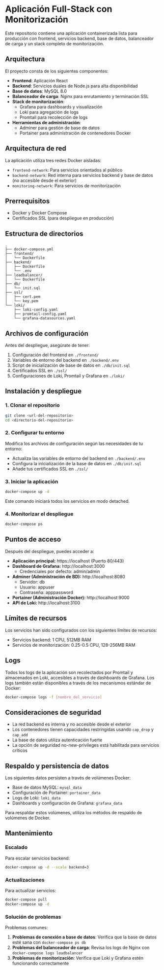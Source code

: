 # Aplicación Full-Stack con Monitorización

Este repositorio contiene una aplicación containerizada lista para producción con frontend, servicios backend, base de datos, balanceador de carga y un stack completo de monitorización.

## Arquitectura

El proyecto consta de los siguientes componentes:

- **Frontend**: Aplicación React
- **Backend**: Servicios duales de Node.js para alta disponibilidad
- **Base de datos**: MySQL 8.0
- **Balanceador de carga**: Nginx para enrutamiento y terminación SSL
- **Stack de monitorización**:
  - Grafana para dashboards y visualización
  - Loki para agregación de logs
  - Promtail para recolección de logs
- **Herramientas de administración**:
  - Adminer para gestión de base de datos
  - Portainer para administración de contenedores Docker

## Arquitectura de red

La aplicación utiliza tres redes Docker aisladas:
- `frontend-network`: Para servicios orientados al público
- `backend-network`: Red interna para servicios backend y base de datos (no accesible desde el exterior)
- `monitoring-network`: Para servicios de monitorización

## Prerrequisitos

- Docker y Docker Compose
- Certificados SSL (para despliegue en producción)

## Estructura de directorios

```
.
├── docker-compose.yml
├── frontend/
│   └── Dockerfile
├── backend/
│   ├── Dockerfile
│   └── .env
├── loadbalancer/
│   └── Dockerfile
├── db/
│   └── init.sql
├── ssl/
│   ├── cert.pem
│   └── key.pem
└── loki/
    ├── loki-config.yaml
    ├── promtail-config.yaml
    └── grafana-datasources.yaml
```

## Archivos de configuración

Antes del despliegue, asegúrate de tener:

1. Configuración del frontend en `./frontend/`
2. Variables de entorno del backend en `./backend/.env`
3. Script de inicialización de base de datos en `./db/init.sql`
4. Certificados SSL en `./ssl/`
5. Configuraciones de Loki, Promtail y Grafana en `./loki/`

## Instalación y despliegue

### 1. Clonar el repositorio

```bash
git clone <url-del-repositorio>
cd <directorio-del-repositorio>
```

### 2. Configurar tu entorno

Modifica los archivos de configuración según las necesidades de tu entorno:

- Actualiza las variables de entorno del backend en `./backend/.env`
- Configura la inicialización de la base de datos en `./db/init.sql`
- Añade tus certificados SSL en `./ssl/`

### 3. Iniciar la aplicación

```bash
docker-compose up -d
```

Este comando iniciará todos los servicios en modo detached.

### 4. Monitorizar el despliegue

```bash
docker-compose ps
```

## Puntos de acceso

Después del despliegue, puedes acceder a:

- **Aplicación principal:** https://localhost (Puerto 80/443)
- **Dashboard de Grafana:** http://localhost:3000
  - Credenciales por defecto: admin/admin
- **Adminer (Administración de BD):** http://localhost:8080
  - Servidor: db
  - Usuario: appuser
  - Contraseña: apppassword
- **Portainer (Administración Docker):** http://localhost:9000
- **API de Loki:** http://localhost:3100

## Límites de recursos

Los servicios han sido configurados con los siguientes límites de recursos:

- Servicios backend: 1 CPU, 512MB RAM
- Servicios de monitorización: 0.25-0.5 CPU, 128-256MB RAM

## Logs

Todos los logs de la aplicación son recolectados por Promtail y almacenados en Loki, accesibles a través de dashboards de Grafana. Los logs también están disponibles a través de los mecanismos estándar de Docker:

```bash
docker-compose logs -f [nombre_del_servicio]
```

## Consideraciones de seguridad

- La red backend es interna y no accesible desde el exterior
- Los contenedores tienen capacidades restringidas usando `cap_drop` y `cap_add`
- La base de datos utiliza autenticación fuerte
- La opción de seguridad no-new-privileges está habilitada para servicios críticos

## Respaldo y persistencia de datos

Los siguientes datos persisten a través de volúmenes Docker:

- Base de datos MySQL: `mysql_data`
- Configuración de Portainer: `portainer_data`
- Logs de Loki: `loki_data`
- Dashboards y configuración de Grafana: `grafana_data`

Para respaldar estos volúmenes, utiliza los métodos de respaldo de volúmenes de Docker.

## Mantenimiento

### Escalado

Para escalar servicios backend:

```bash
docker-compose up -d --scale backend=3
```

### Actualizaciones

Para actualizar servicios:

```bash
docker-compose pull
docker-compose up -d
```

### Solución de problemas

Problemas comunes:

1. **Problemas de conexión a base de datos**: Verifica que la base de datos esté sana con `docker-compose ps db`
2. **Problemas del balanceador de carga**: Revisa los logs de Nginx con `docker-compose logs loadbalancer`
3. **Problemas de monitorización**: Verifica que Loki y Grafana estén funcionando correctamente
